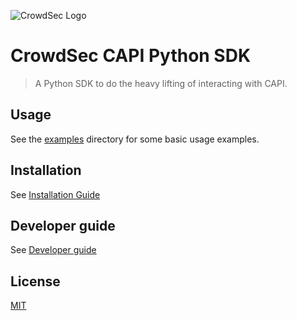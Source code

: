 ![CrowdSec Logo](https://raw.githubusercontent.com/crowdsecurity/python-capi-sdk/main/docs/images/logo_crowdsec.png)

# CrowdSec CAPI Python SDK

> A Python SDK to do the heavy lifting of interacting with CAPI. 


## Usage

See the [examples](https://github.com/crowdsecurity/python-capi-sdk/blob/main/examples) directory for some basic usage examples.

## Installation

See [Installation Guide](https://github.com/crowdsecurity/python-capi-sdk/blob/main/docs/INSTALLATION_GUIDE.md)

## Developer guide

See [Developer guide](https://github.com/crowdsecurity/python-capi-sdk/blob/main/docs/DEVELOPER.md)


## License

[MIT](https://github.com/crowdsecurity/python-capi-sdk/blob/main/LICENSE)
